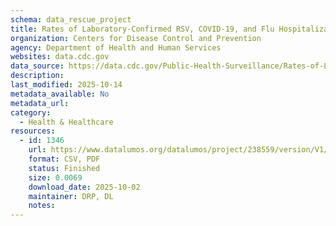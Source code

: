 ```yaml
---
schema: data_rescue_project 
title: Rates of Laboratory-Confirmed RSV, COVID-19, and Flu Hospitalizations from the RESP-NET Surveillance Systems
organization: Centers for Disease Control and Prevention
agency: Department of Health and Human Services
websites: data.cdc.gov
data_source: https://data.cdc.gov/Public-Health-Surveillance/Rates-of-Laboratory-Confirmed-RSV-COVID-19-and-Flu/kvib-3txy/about_data
description: 
last_modified: 2025-10-14
metadata_available: No
metadata_url: 
category:
  - Health & Healthcare 
resources:
  - id: 1346
    url: https://www.datalumos.org/datalumos/project/238559/version/V1/view
    format: CSV, PDF
    status: Finished
    size: 0.0069
    download_date: 2025-10-02
    maintainer: DRP, DL
    notes: 
---
```

